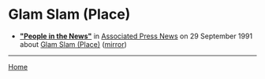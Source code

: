 # Glam Slam (Place)

 - [**"People in the News"**](https://www.apnews.com/ead94f8086f35ea0b95cd202d06b49b5) in [Associated Press News](https://www.apnews.com/) on 29 September 1991 about [Glam Slam (Place)](../../../topics/place/glam-slam/index.md) ([mirror](https://web.archive.org/web/*/https://www.apnews.com/ead94f8086f35ea0b95cd202d06b49b5))

----

[Home](../)
